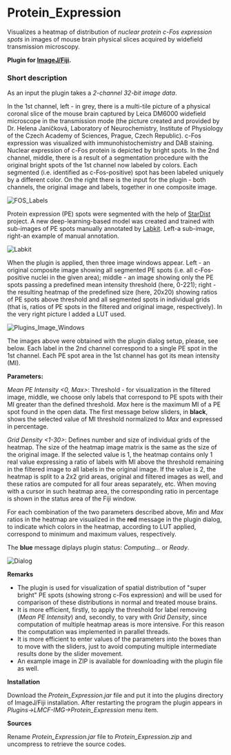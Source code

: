 # Protein_Expression
Visualizes a heatmap of distribution of *nuclear protein c-Fos expression spots* in images of mouse brain physical slices acquired by widefield transmission microscopy.

**Plugin for [ImageJ/Fiji](https://fiji.sc/).**

### Short description

As an input the plugin takes a *2-channel 32-bit image data*.

In the 1st channel, left - in grey, there is a multi-tile picture of a physical coronal slice of the mouse brain captured by Leica DM6000 widefield microscope in the transmission mode (the picture created and provided by Dr. Helena Janíčková, Laboratory of Neurochemistry, Institute of Physiology of the Czech Academy of Sciences, Prague, Czech Republic). c-Fos expression was visualized with immunohistochemistry and DAB staining. Nuclear expression of c-Fos protein is depicted by bright spots. In the 2nd channel, middle, there is a result of a segmentation procedure with the original bright spots of the 1st channel now labeled by colors. Each segmented (i.e. identified as c-Fos-positive) spot has been labeled uniquely by a different color. On the right there is the input for the plugin - both channels, the original image and labels, together in one composite image.

![FOS_Labels](https://user-images.githubusercontent.com/63607289/154263802-09c74e68-7f51-4653-8870-0e72a6174eec.jpg)

Protein expression (PE) spots were segmented with the help of [StarDist](https://github.com/stardist/stardist) project. A new deep-learning-based model was created and trained with sub-images of PE spots manually annotated by [Labkit](https://imagej.net/plugins/labkit/). Left-a sub-image, right-an example of manual annotation.

![Labkit](https://user-images.githubusercontent.com/63607289/152375382-8ab50351-d277-458d-b7ab-93c95a31b23f.jpg)

When the plugin is applied, then three image windows appear. Left - an original composite image showing all segmented PE spots (i.e. all c-Fos-positive nuclei in the given area); middle - an image showing only the PE spots passing a predefined mean intensity threshold (here, 0-221); right - the resulting heatmap of the predefined size (here, 20x20) showing ratios of PE spots above threshold and all segmented spots in individual grids (that is, ratios of PE spots in the filtered and original image, respectively). In the very right picture I added a LUT used.

![Plugins_Image_Windows](https://user-images.githubusercontent.com/63607289/154267058-730a847d-2afd-4417-9d26-88dbc7e8dfd6.jpg)

The images above were obtained with the plugin dialog setup, please, see below. Each label in the 2nd channel correspond to a single PE spot in the 1st channel. Each PE spot area in the 1st channel has got its mean intensity (MI).

**Parameters:**

*Mean PE Intensity <0, Max>*: Threshold - for visualization in the filtered image, middle, we choose only labels that correspond to PE spots with their MI greater than the defined threshold. *Max* here is the maximum MI of a PE spot found in the open data. The first message below sliders, in **black**, shows the selected value of MI threshold normalized to *Max* and expressed in percentage.

*Grid Density <1-30>*: Defines number and size of individual grids of the heatmap. The size of the heatmap image matrix is the same as the size of the original image. If the selected value is 1, the heatmap contains only 1 real value expressing a ratio of labels with MI above the threshold remaining in the filtered image to all labels in the original image. If the value is 2, the heatmap is split to a 2x2 grid areas, original and filtered images as well, and these ratios are computed for all four areas separately, etc. When moving with a cursor in such heatmap area, the corresponding ratio in percentage is shown in the status area of the Fiji window.

For each combination of the two parameters described above, *Min* and *Max* ratios in the heatmap are visualized in the **red** message in the plugin dialog, to indicate which colors in the heatmap, according to LUT applied, correspond to minimum and maximum values, respectively.

The **blue** message diplays plugin status: *Computing...* or *Ready*.

![Dialog](https://user-images.githubusercontent.com/63607289/154267560-3b79c05d-640b-4764-b466-7de4c08e2608.jpg)

**Remarks**

- The plugin is used for visualization of spatial distribution of "super bright" PE spots (showing strong c-Fos expression) and will be used for comparison of these distributions in normal and treated mouse brains.
- It is more efficient, firstly, to apply the threshold for label removing (*Mean PE Intensity*) and, secondly, to vary with *Grid Density*, since computation of multiple heatmap areas is more intensive. For this reason the computation was implemented in parallel threads.
- It is more efficient to enter values of the parameters into the boxes than to move with the sliders, just to avoid computing multiple intermediate results done by the slider movement.
- An example image in ZIP is available for downloading with the plugin file as well.

**Installation**

Download the *Protein_Expression.jar* file and put it into the plugins directory of ImageJ/Fiji installation. After restarting the program the plugin appears in *Plugins->LMCF-IMG->Protein_Expression* menu item.

**Sources**

Rename *Protein_Expression.jar* file to *Protein_Expression.zip* and uncompress to retrieve the source codes.


